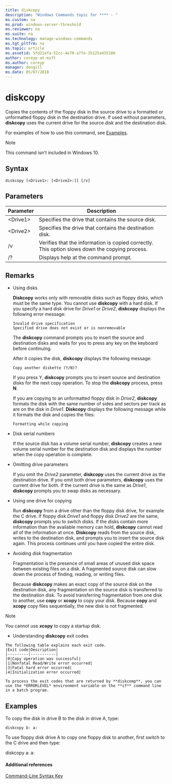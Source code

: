 ```yaml
---
title: diskcopy
description: "Windows Commands topic for **** - "
ms.custom: na
ms.prod: windows-server-threshold
ms.reviewer: na
ms.suite: na
ms.technology: manage-windows-commands
ms.tgt_pltfrm: na
ms.topic: article
ms.assetid: 5fd21efa-52cc-4e70-a7fe-35125a435106
author: coreyp-at-msft
ms.author: coreyp
manager: dongill
ms.date: 05/07/2018
---
```


# diskcopy



Copies the contents of the floppy disk in the source drive to a formatted or unformatted floppy disk in the destination drive. If used without parameters, **diskcopy** uses the current drive for the source disk and the destination disk.

For examples of how to use this command, see [Examples](#BKMK_examples).

> [!NOTE]
> This command isn't included in Windows 10.

## Syntax

```
diskcopy [<Drive1>: [<Drive2>:]] [/v]
```

## Parameters

|Parameter|Description|
|---------|-----------|
|\<Drive1>|Specifies the drive that contains the source disk.|
|\<Drive2>|Specifies the drive that contains the destination disk.|
|/v|Verifies that the information is copied correctly. This option slows down the copying process.|
|/?|Displays help at the command prompt.|

## Remarks

-   Using disks

    **Diskcopy** works only with removable disks such as floppy disks, which must be the same type. You cannot use **diskcopy** with a hard disk. If you specify a hard disk drive for *Drive1* or *Drive2*, **diskcopy** displays the following error message:  
    ```
    Invalid drive specification
    Specified drive does not exist or is nonremovable
    ```  
    The **diskcopy** command prompts you to insert the source and destination disks and waits for you to press any key on the keyboard before continuing.

    After it copies the disk, **diskcopy** displays the following message:  
    ```
    Copy another diskette (Y/N)?
    ```  
    If you press Y, **diskcopy** prompts you to insert source and destination disks for the next copy operation. To stop the **diskcopy** process, press **N**.

    If you are copying to an unformatted floppy disk in *Drive2*, **diskcopy** formats the disk with the same number of sides and sectors per track as are on the disk in *Drive1*. **Diskcopy** displays the following message while it formats the disk and copies the files:  
    ```
    Formatting while copying
    ```  
-   Disk serial numbers

    If the source disk has a volume serial number, **diskcopy** creates a new volume serial number for the destination disk and displays the number when the copy operation is complete.
-   Omitting drive parameters

    If you omit the *Drive2* parameter, **diskcopy** uses the current drive as the destination drive. If you omit both drive parameters, **diskcopy** uses the current drive for both. If the current drive is the same as *Drive1*, **diskcopy** prompts you to swap disks as necessary.
-   Using one drive for copying

    Run **diskcopy** from a drive other than the floppy disk drive, for example the C drive. If floppy disk *Drive1* and floppy disk *Drive2* are the same, **diskcopy** prompts you to switch disks. If the disks contain more information than the available memory can hold, **diskcopy** cannot read all of the information at once. **Diskcopy** reads from the source disk, writes to the destination disk, and prompts you to insert the source disk again. This process continues until you have copied the entire disk.
-   Avoiding disk fragmentation

    Fragmentation is the presence of small areas of unused disk space between existing files on a disk. A fragmented source disk can slow down the process of finding, reading, or writing files.

    Because **diskcopy** makes an exact copy of the source disk on the destination disk, any fragmentation on the source disk is transferred to the destination disk. To avoid transferring fragmentation from one disk to another, use **copy** or **xcopy** to copy your disk. Because **copy** and **xcopy** copy files sequentially, the new disk is not fragmented.

> [!NOTE]
> You cannot use **xcopy** to copy a startup disk.
> -   Understanding **diskcopy** exit codes

    The following table explains each exit code.  
    |Exit code|Description|
    |---------|-----------|
    |0|Copy operation was successful|
    |1|Nonfatal Read/Write error occurred|
    |3|Fatal hard error occurred|
    |4|Initialization error occurred|

    To process the exit codes that are returned by **diskcomp**, you can use the *ERRORLEVEL* environment variable on the **if** command line in a batch program.

## <a name="BKMK_examples"></a>Examples

To copy the disk in drive B to the disk in drive A, type:
```
diskcopy b: a:
```
To use floppy disk drive A to copy one floppy disk to another, first switch to the C drive and then type:

diskcopy a: a:

#### Additional references

[Command-Line Syntax Key](command-line-syntax-key.md)